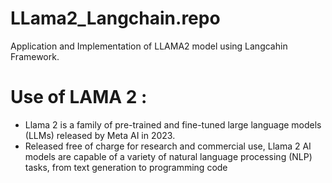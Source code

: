 # LLama2_Langchain.repo
Application and Implementation of LLAMA2 model  using Langcahin Framework.
# Use of LAMA 2 :
- Llama 2 is a family of pre-trained and fine-tuned large language models (LLMs) released by Meta AI in 2023.
- Released free of charge for research and commercial use, Llama 2 AI models are capable of a variety of natural language processing (NLP) tasks, from text generation to programming code
